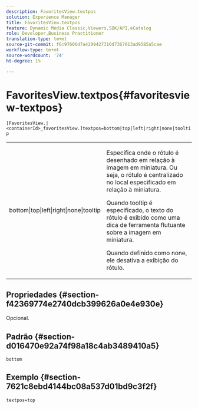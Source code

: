 ```yaml
---
description: FavoritesView.textpos
solution: Experience Manager
title: FavoritesView.textpos
feature: Dynamic Media Classic,Viewers,SDK/API,eCatalog
role: Developer,Business Practitioner
translation-type: tm+mt
source-git-commit: f6c97606d7a4209427316d7367013ad9585a5cae
workflow-type: tm+mt
source-wordcount: '74'
ht-degree: 1%

---
```



# FavoritesView.textpos{#favoritesview-textpos}

`[FavoritesView.|<containerId>_favoritesView.]textpos=bottom|top|left|right|none|tooltip`

<table id="table_2B109D2F91E64B5382B31921C3780FA5"> 
 <tbody> 
  <tr> 
   <td colname="col1"> <p><span class="codeph"> bottom|top|left|right|none|tooltip</span> </p> </td> 
   <td colname="col2"> <p> Especifica onde o rótulo é desenhado em relação à imagem em miniatura. Ou seja, o rótulo é centralizado no local especificado em relação à miniatura. </p> <p>Quando <span class="codeph"> tooltip</span> é especificado, o texto do rótulo é exibido como uma dica de ferramenta flutuante sobre a imagem em miniatura. </p> <p>Quando definido como <span class="codeph"> none</span>, ele desativa a exibição do rótulo. </p> </td> 
  </tr> 
 </tbody> 
</table>

## Propriedades {#section-f42369774e2740dcb399626a0e4e930e}

Opcional.

## Padrão {#section-d016470e92a74f98a18c4ab3489410a5}

`bottom`

## Exemplo {#section-7621c8ebd4144bc08a537d01bd9c3f2f}

`textpos=top`
